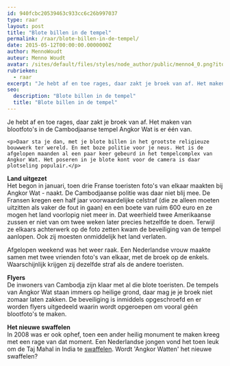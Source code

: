 ```yaml
---
id: 940fcbc20539463c933cc6c26b997037
type: raar
layout: post
title: "Blote billen in de tempel"
permalink: /raar/blote-billen-in-de-tempel/
date: 2015-05-12T00:00:00.0000000Z
author: MennoWoudt
auteur: Menno Woudt
avatar: /sites/default/files/styles/node_author/public/menno4_0.png?itok=5KD7Yfz3
rubrieken:
  - raar
excerpt: "Je hebt af en toe rages, daar zakt je broek van af. Het maken van blootfoto's in de Cambodjaanse tempel Angkor Wat is er één van.  "
seo:
  description: "Blote billen in de tempel"
  title: "Blote billen in de tempel"
---
```

Je hebt af en toe rages, daar zakt je broek van af. Het maken van blootfoto's in de Cambodjaanse tempel Angkor Wat is er één van.  

    <p>Daar sta je dan, met je blote billen in het grootste religieuze bouwwerk ter wereld. En met boze politie voor je neus. Het is de afgelopen maanden al een paar keer gebeurd in het tempelcomplex van Angkor Wat. Het poseren in je blote kont voor de camera is daar plotseling populair.</p>
<p><strong>Land uitgezet</strong><br>Het begon in januari, toen drie Franse toeristen foto's van elkaar maakten bij Angkor Wat - naakt. De Cambodjaanse politie was daar niet blij mee. De Fransen kregen een half jaar voorwaardelijke celstraf (die ze alleen moeten uitzitten als vaker de fout in gaan) en een boete van ruim 600 euro en ze mogen het land voorlopig niet meer in. Dat weerhield twee Amerikaanse zussen er niet van om twee weken later precies hetzelfde te doen. Terwijl ze elkaars achterwerk op de foto zetten kwam de beveiliging van de tempel aanlopen. Ook zij moesten onmiddelijk het land verlaten.</p>
<p>Afgelopen weekend was het weer raak. Een Nederlandse vrouw maakte samen met twee vrienden foto's van elkaar, met de broek op de enkels. Waarschijnlijk krijgen zij dezelfde straf als de andere toeristen.</p>
<p><strong>Flyers</strong><br>De inwoners van Cambodja zijn klaar met al die blote toeristen. De tempels van Angkor Wat staan immers op heilige grond, daar mag je je broek niet zomaar laten zakken. De beveiliging is inmiddels opgeschroefd en er worden flyers uitgedeeld waarin wordt opgeroepen om vooral géén blootfoto's te maken.</p>
<p><strong>Het nieuwe swaffelen</strong><br>In 2008 was er ook ophef, toen een ander heilig monument te maken kreeg met een rage van dat moment. Een Nederlandse jongen vond het toen leuk om de Taj Mahal in India te <a href="http://www.encyclo.nl/begrip/swaffelen">swaffelen</a>. Wordt 'Angkor Watten' het nieuwe swaffelen?</p>  
